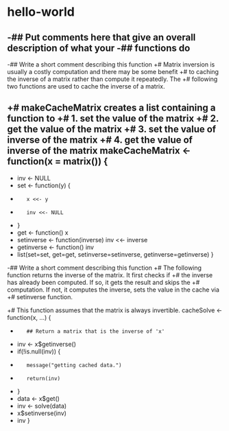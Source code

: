 # hello-world
-## Put comments here that give an overall description of what your
 -## functions do
 -
 -## Write a short comment describing this function
 +# Matrix inversion is usually a costly computation and there may be some benefit
 +# to caching the inverse of a matrix rather than compute it repeatedly. The
 +# following two functions are used to cache the inverse of a matrix.
  
 +# makeCacheMatrix creates a list containing a function to
 +# 1. set the value of the matrix
 +# 2. get the value of the matrix
 +# 3. set the value of inverse of the matrix
 +# 4. get the value of inverse of the matrix
  makeCacheMatrix <- function(x = matrix()) {
 -
 +    inv <- NULL
 +    set <- function(y) {
 +        x <<- y
 +        inv <<- NULL
 +    }
 +    get <- function() x
 +    setinverse <- function(inverse) inv <<- inverse
 +    getinverse <- function() inv
 +    list(set=set, get=get, setinverse=setinverse, getinverse=getinverse)
  }
  
  
 -## Write a short comment describing this function
 +# The following function returns the inverse of the matrix. It first checks if
 +# the inverse has already been computed. If so, it gets the result and skips the
 +# computation. If not, it computes the inverse, sets the value in the cache via
 +# setinverse function.
  
 +# This function assumes that the matrix is always invertible.
  cacheSolve <- function(x, ...) {
 -        ## Return a matrix that is the inverse of 'x'
 +    inv <- x$getinverse()
 +    if(!is.null(inv)) {
 +        message("getting cached data.")
 +        return(inv)
 +    }
 +    data <- x$get()
 +    inv <- solve(data)
 +    x$setinverse(inv)
 +    inv
  }
